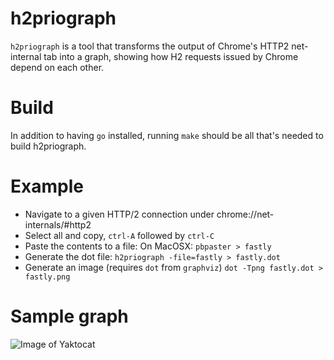 # h2priograph

`h2priograph` is a tool that transforms the output of Chrome's HTTP2
net-internal tab into a graph, showing how H2 requests issued by
Chrome depend on each other.

# Build

In addition to having `go` installed, running `make` should be all
that's needed to build h2priograph.

# Example

- Navigate to a given HTTP/2 connection under chrome://net-internals/#http2
- Select all and copy, `ctrl-A` followed by `ctrl-C`
- Paste the contents to a file:
  On MacOSX: `pbpaster > fastly`
- Generate the dot file:
  `h2priograph -file=fastly > fastly.dot`
- Generate an image (requires `dot` from `graphviz`)
  `dot -Tpng fastly.dot > fastly.png`

 # Sample graph

![Image of Yaktocat](https://octodex.github.com/images/yaktocat.png)

